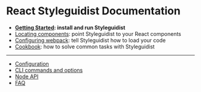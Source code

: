 # React Styleguidist Documentation

* **[Getting Started](./GettingStarted.md): install and run Styleguidist**
* [Locating components](./Components.md): point Styleguidist to your React components
* [Configuring webpack](./Webpack.md): tell Styleguidist how to load your code
* [Cookbook](./Cookbook.md): how to solve common tasks with Styleguidist

***

* [Configuration](./Configuration.md)
* [CLI commands and options](./CLI.md)
* [Node API](./API.md)
* [FAQ](./FAQ.md)
